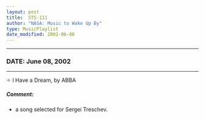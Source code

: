 ```yaml
---
layout: post
title:  STS-111
author: "NASA: Music to Wake Up By"
type: MusicPlaylist
date_modified: 2002-06-08
---
```


----
### DATE: June 08, 2002
----
✧ I Have a Dream, by ABBA

##### Comment:
* a song selected for Sergei Treschev.
